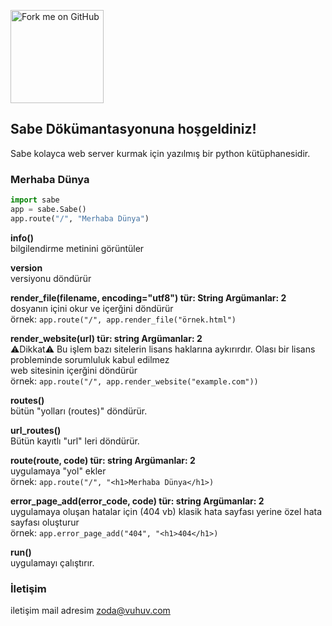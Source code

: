 <a href="https://github.com/kerem3338/sabe"><img loading="lazy" width="149" height="149" src="https://github.blog/wp-content/uploads/2008/12/forkme_left_red_aa0000.png?resize=149%2C149" class="attachment-full size-full" alt="Fork me on GitHub" data-recalc-dims="1"></a>
## Sabe Dökümantasyonuna hoşgeldiniz!

Sabe kolayca web server kurmak için yazılmış bir python kütüphanesidir.


### Merhaba Dünya

```py
import sabe
app = sabe.Sabe()
app.route("/", "Merhaba Dünya")
```
**info()**<br>
bilgilendirme metinini görüntüler<br>

**version**<br>
versiyonu döndürür<br>


**render_file(filename, encoding="utf8") tür: String Argümanlar: 2**<br>
dosyanın içini okur ve içerğini döndürür<br>
örnek: `app.route("/", app.render_file("örnek.html")`
<br>

**render_website(url) tür: string Argümanlar: 2**<br>
⚠️Dikkat⚠️ Bu işlem bazı sitelerin lisans haklarına aykırırdır. Olası bir lisans probleminde sorumluluk kabul edilmez<br>
web sitesinin içerğini döndürür<br>
örnek: `app.route("/", app.render_website("example.com"))`<br>

**routes()**<br>
bütün "yolları (routes)" döndürür.<br>

**url_routes()**<br>
Bütün kayıtlı "url" leri döndürür.<br>


**route(route, code) tür: string Argümanlar: 2**<br>
uygulamaya "yol" ekler<br>
örnek: `app.route("/", "<h1>Merhaba Dünya</h1>)`<br>

**error_page_add(error_code, code) tür: string Argümanlar: 2**<br>
uygulamaya oluşan hatalar için (404 vb) klasik hata sayfası yerine özel hata sayfası oluşturur<br>
örnek: `app.error_page_add("404", "<h1>404</h1>)`

**run()**<br>
uygulamayı çalıştırır.<br>
### İletişim

iletişim mail adresim <a href="mailto:zoda@vuhuv.com">zoda@vuhuv.com</a>
